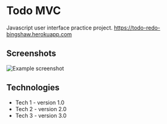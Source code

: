 # Todo MVC
Javascript user interface practice project.
https://todo-redo-bingshaw.herokuapp.com

## Screenshots
![Example screenshot](./img/screenshot.png)

## Technologies
* Tech 1 - version 1.0
* Tech 2 - version 2.0
* Tech 3 - version 3.0
